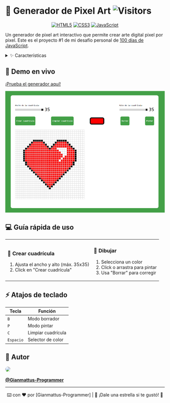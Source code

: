 # 🎨 Generador de Pixel Art ![Visitors](https://img.shields.io/badge/dynamic/json?color=informational&label=Visitantes&query=value&url=https://api.countapi.xyz/hit/Gianmattus-Programmer/pixel-art)

<div align="center">

[![HTML5](https://img.shields.io/badge/HTML5-E34F26?style=for-the-badge&logo=html5&logoColor=white)](https://developer.mozilla.org/es/docs/Web/HTML)
[![CSS3](https://img.shields.io/badge/CSS3-1572B6?style=for-the-badge&logo=css3&logoColor=white)](https://developer.mozilla.org/es/docs/Web/CSS)
[![JavaScript](https://img.shields.io/badge/JavaScript-F7DF1E?style=for-the-badge&logo=javascript&logoColor=black)](https://developer.mozilla.org/es/docs/Web/JavaScript)

</div>

Un generador de pixel art interactivo que permite crear arte digital pixel por pixel. Este es el proyecto #1 de mi desafío personal de [100 días de JavaScript](https://github.com/gianmattus-programmer/100-DIAS-DE-JS).

<details>
<summary>✨ Características</summary>

- 🎯 Crea una cuadrícula personalizable (hasta 35x35)
- 🎨 Selector de colores integrado
- ✏️ Herramientas de dibujo y borrado
- 🔄 Botón para limpiar el lienzo
- 📱 Totalmente responsivo
- 🖱️ Compatible con mouse y dispositivos táctiles

</details>

## 🚀 Demo en vivo

[¡Prueba el generador aquí!](#) 

![Screenshot](screenshot.png)

## 💻 Guía rápida de uso

<table>
<tr>
<td>

### 🎯 Crear cuadrícula
1. Ajusta el ancho y alto (máx. 35x35)
2. Click en "Crear cuadrícula"

</td>
<td>

### 🎨 Dibujar
1. Selecciona un color
2. Click o arrastra para pintar
3. Usa "Borrar" para corregir

</td>
</tr>
</table>

## ⚡ Atajos de teclado

| Tecla | Función |
|-------|---------|
| `B` | Modo borrador |
| `P` | Modo pintar |
| `C` | Limpiar cuadrícula |
| `Espacio` | Selector de color |

## 🌟 Autor

<img src="https://avatars.githubusercontent.com/Gianmattus-Programmer" width="100" style="border-radius: 50%;">

**[@Gianmattus-Programmer](https://github.com/Gianmattus-Programmer)** 

---
<div align="center">
⌨️ con ❤️ por [Gianmattus-Programmer] | 🌟 ¡Dale una estrella si te gustó! 🌟
</div>

